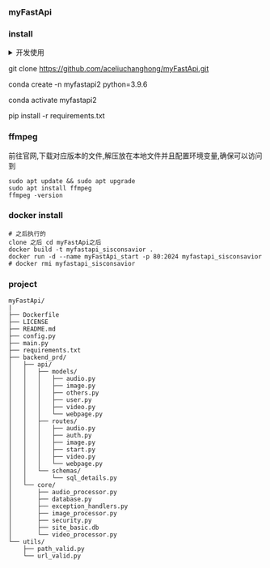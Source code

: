 ### myFastApi

### install

<details>
<summary>开发使用</summary>
pip list --format=freeze > requirements.txt

pip install easy-media-utils --proxy=127.0.0.1:10809

pip install -r requirements.txt --proxy=127.0.0.1:10809

域名只需要修改godaddy里面的A对应的就可以了
</details>


git clone https://github.com/aceliuchanghong/myFastApi.git

conda create -n myfastapi2 python=3.9.6

conda activate myfastapi2

pip install -r requirements.txt

### ffmpeg

前往官网,下载对应版本的文件,解压放在本地文件并且配置环境变量,确保可以访问到

```
sudo apt update && sudo apt upgrade
sudo apt install ffmpeg
ffmpeg -version
```

### docker install

```
# 之后执行的
clone 之后 cd myFastApi之后
docker build -t myfastapi_sisconsavior .
docker run -d --name myFastApi_start -p 80:2024 myfastapi_sisconsavior
# docker rmi myfastapi_sisconsavior
```

### project

```stucture
myFastApi/
|
├── Dockerfile
├── LICENSE
├── README.md
├── config.py
├── main.py
├── requirements.txt
├── backend_prd/
│   ├── api/
│   │   ├── models/
│   │   │   ├── audio.py
│   │   │   ├── image.py
│   │   │   ├── others.py
│   │   │   ├── user.py
│   │   │   ├── video.py
│   │   │   └── webpage.py
│   │   ├── routes/
│   │   │   ├── audio.py
│   │   │   ├── auth.py
│   │   │   ├── image.py
│   │   │   ├── start.py
│   │   │   ├── video.py
│   │   │   └── webpage.py
│   │   └── schemas/
│   │       └── sql_details.py
│   └── core/
│       ├── audio_processor.py
│       ├── database.py
│       ├── exception_handlers.py
│       ├── image_processor.py
│       ├── security.py
│       ├── site_basic.db
│       └── video_processor.py
└── utils/
    ├── path_valid.py
    └── url_valid.py
```
